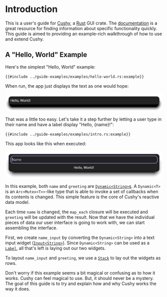 # Introduction

This is a user's guide for [Cushy][cushy], a [Rust][rust] GUI crate. The
[documentation][docs] is a great resource for finding information about specific
functionality quickly. This guide is aimed to providing an example-rich
walkthrough of how to use and extend Cushy.

## A "Hello, World" Example

Here's the simplest "Hello, World" example:

```rust,no_run,no_playground
{{#include ../guide-examples/examples/hello-world.rs:example}}
```

When run, the app just displays the text as one would hope:

![Hello World Example](./examples/hello_world.png)

That was a little too easy. Let's take it a step further by letting a user type
in their name and have a label display "Hello, {name}!":

```rust,no_run,no_playground
{{#include ../guide-examples/examples/intro.rs:example}}
```

This app looks like this when executed:

![Hello Ferris Example](./examples/intro.png)

In this example, both `name` and `greeting` are [`Dynamic<String>`s][dynamic]. A
`Dynamic<T>` is an `Arc<Mutex<T>>`-like type that is able to invoke a set of
callbacks when its contents is changed. This simple feature is the core of
Cushy's reactive data model.

Each time `name` is changed, the `map_each` closure will be executed and
`greeting` will be updated with the result. Now that we have the individual
pieces of data our user interface is going to work with, we can start assembling
the interface.

First, we create `name_input` by converting the `Dynamic<String>` into a text
input widget ([`Input<String>`][input]). Since `Dynamic<String>` can be used as
a [`Label`][label], all that's left is laying out our two widgets.

To layout `name_input` and `greeting`, we use a [`Stack`][stack] to lay out the
widgets as rows.

Don't worry if this example seems a bit magical or confusing as to how it works.
Cushy can feel magical to use. But, it should never be a mystery. The goal of
this guide is to try and explain how and why Cushy works the way it does.

[cushy]: <https://github.com/khonsulabs/cushy>
[rust]: <https://rust-lang.org/>
[docs]: <{{docs}}>
[dynamic]: <{{docs}}/value/struct.Dynamic.html>
[input]: <{{docs}}/widgets/input/struct.Input.html>
[label]: <{{docs}}/widgets/label/struct.Label.html>
[stack]: <{{docs}}/widgets/stack/struct.Stack.html>
